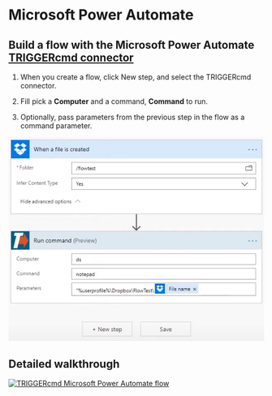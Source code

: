 # Microsoft Power Automate

## Build a flow with the Microsoft Power Automate [TRIGGERcmd connector](https://powerautomate.microsoft.com/en-US/connectors/details/shared_triggercmd/triggercmd/)

1. When you create a flow, click New step, and select the TRIGGERcmd connector.  

2. Fill pick a **Computer** and a command, **Command** to run.

3. Optionally, pass parameters from the previous step in the flow as a command parameter.

![TRIGGERcmd.com](./images/ms-power-automate.png)

## Detailed walkthrough

[![TRIGGERcmd Microsoft Power Automate flow](https://img.youtube.com/vi/r_FzWasWA4M/0.jpg)](https://www.youtube.com/watch?v=r_FzWasWA4M)
